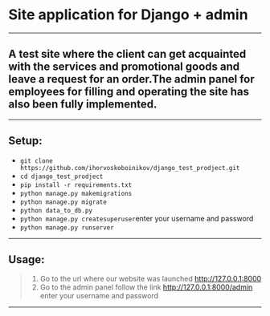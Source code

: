 # **Site application for Django + admin**
___
## A test site where the client can get acquainted with the services and promotional goods and leave a request for an order.The admin panel for employees for filling and operating the site has also been fully implemented.

___

## Setup:

+ ```git clone https://github.com/ihorvoskoboinikov/django_test_prodject.git```
+ ```cd django_test_prodject```
+ ```pip install -r requirements.txt```
+ ```python manage.py makemigrations```
+ ```python manage.py migrate```
+ ```python data_to_db.py```
+ ```python manage.py createsuperuser```enter your username and password
+ ```python manage.py runserver```
___

## Usage:

> 1. Go to the url where our website was launched http://127.0.0.1:8000
> 2. Go to the admin panel follow the link http://127.0.0.1:8000/admin enter your username and password

___



